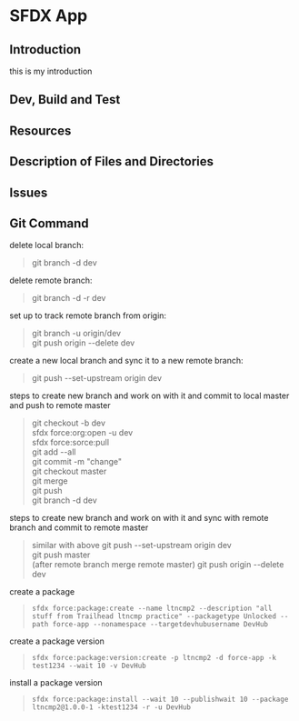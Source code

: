 # SFDX  App

## Introduction

this is my introduction

## Dev, Build and Test

## Resources

## Description of Files and Directories

## Issues

## Git Command

delete local branch:
> git branch -d dev

delete remote branch:
> git branch -d -r dev

set up to track remote branch from origin:
> git branch -u origin/dev\
> git push origin --delete dev

create a new local branch and sync it to a new remote branch:
> git push --set-upstream origin dev

steps to create new branch and work on with it and commit to local master and push to remote master
> git checkout -b dev\
> sfdx force:org:open -u dev\
> sfdx force:sorce:pull\
> git add --all\
> git commit -m "change"\
> git checkout master\
> git merge\
> git push\
> git branch -d dev

steps to create new branch and work on with it and sync with remote branch and commit to remote master
> similar with above
> git push --set-upstream origin dev\
> git push master\
> (after remote branch merge remote master) git push origin --delete dev

create a package
> `sfdx force:package:create --name ltncmp2 --description "all stuff from Trailhead ltncmp practice"
> --packagetype Unlocked --path force-app --nonamespace --targetdevhubusername DevHub`

create a package version
> `sfdx force:package:version:create -p ltncmp2 -d force-app -k test1234 --wait 10 -v DevHub`

install a package version
> `sfdx force:package:install --wait 10 --publishwait 10 --package ltncmp2@1.0.0-1
> -ktest1234 -r -u DevHub`
